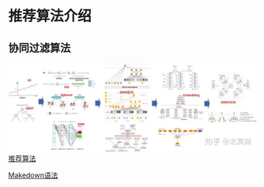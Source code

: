 # 推荐算法介绍
## 协同过滤算法

![Model](./图片/model.jpg)
[推荐算法](https://blog.csdn.net/u010670689/article/details/71513133/ "tuijian")

[Makedown语法](https://www.jianshu.com/p/191d1e21f7ed/)